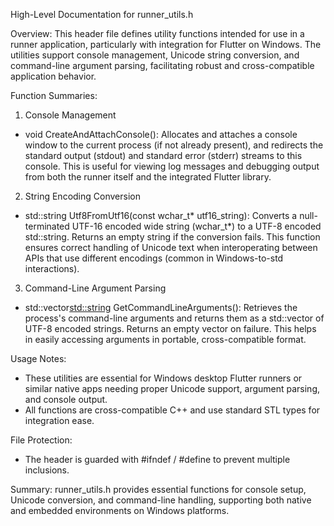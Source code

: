 High-Level Documentation for runner_utils.h

Overview:
This header file defines utility functions intended for use in a runner application, particularly with integration for Flutter on Windows. The utilities support console management, Unicode string conversion, and command-line argument parsing, facilitating robust and cross-compatible application behavior.

Function Summaries:

1. Console Management
- void CreateAndAttachConsole():
  Allocates and attaches a console window to the current process (if not already present), and redirects the standard output (stdout) and standard error (stderr) streams to this console. This is useful for viewing log messages and debugging output from both the runner itself and the integrated Flutter library.

2. String Encoding Conversion
- std::string Utf8FromUtf16(const wchar_t* utf16_string):
  Converts a null-terminated UTF-16 encoded wide string (wchar_t*) to a UTF-8 encoded std::string. Returns an empty string if the conversion fails. This function ensures correct handling of Unicode text when interoperating between APIs that use different encodings (common in Windows-to-std interactions).

3. Command-Line Argument Parsing
- std::vector<std::string> GetCommandLineArguments():
  Retrieves the process's command-line arguments and returns them as a std::vector of UTF-8 encoded strings. Returns an empty vector on failure. This helps in easily accessing arguments in portable, cross-compatible format.

Usage Notes:
- These utilities are essential for Windows desktop Flutter runners or similar native apps needing proper Unicode support, argument parsing, and console output.
- All functions are cross-compatible C++ and use standard STL types for integration ease.

File Protection:
- The header is guarded with #ifndef / #define to prevent multiple inclusions.

Summary:
runner_utils.h provides essential functions for console setup, Unicode conversion, and command-line handling, supporting both native and embedded environments on Windows platforms.
